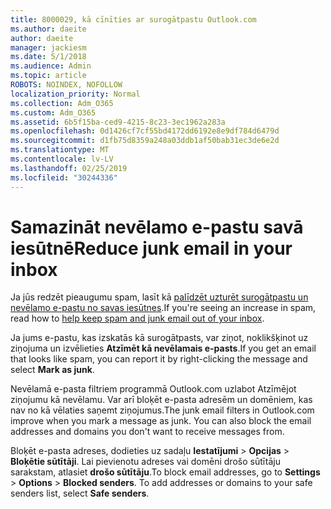 ```yaml
---
title: 8000029, kā cīnīties ar surogātpastu Outlook.com
ms.author: daeite
author: daeite
manager: jackiesm
ms.date: 5/1/2018
ms.audience: Admin
ms.topic: article
ROBOTS: NOINDEX, NOFOLLOW
localization_priority: Normal
ms.collection: Adm_O365
ms.custom: Adm_O365
ms.assetid: 6b5f15ba-ced9-4215-8c23-3ec1962a283a
ms.openlocfilehash: 0d1426cf7cf55bd4172dd6192e8e9df784d6479d
ms.sourcegitcommit: d1fb75d8359a248a03ddb1af50bab31ec3de6e2d
ms.translationtype: MT
ms.contentlocale: lv-LV
ms.lasthandoff: 02/25/2019
ms.locfileid: "30244336"
---
```

# <a name="reduce-junk-email-in-your-inbox"></a><span data-ttu-id="839fd-102">Samazināt nevēlamo e-pastu savā iesūtnē</span><span class="sxs-lookup"><span data-stu-id="839fd-102">Reduce junk email in your inbox</span></span>

<span data-ttu-id="839fd-103">Ja jūs redzēt pieaugumu spam, lasīt kā [palīdzēt uzturēt surogātpastu un nevēlamo e-pastu no savas iesūtnes](https://go.microsoft.com/fwlink/p/?linkid=873140).</span><span class="sxs-lookup"><span data-stu-id="839fd-103">If you're seeing an increase in spam, read how to [help keep spam and junk email out of your inbox](https://go.microsoft.com/fwlink/p/?linkid=873140).</span></span>
  
<span data-ttu-id="839fd-104">Ja jums e-pastu, kas izskatās kā surogātpasts, var ziņot, noklikšķinot uz ziņojuma un izvēlieties **Atzīmēt kā nevēlamais e-pasts**.</span><span class="sxs-lookup"><span data-stu-id="839fd-104">If you get an email that looks like spam, you can report it by right-clicking the message and select **Mark as junk**.</span></span> 
  
<span data-ttu-id="839fd-p101">Nevēlamā e-pasta filtriem programmā Outlook.com uzlabot Atzīmējot ziņojumu kā nevēlamu. Var arī bloķēt e-pasta adresēm un domēniem, kas nav no kā vēlaties saņemt ziņojumus.</span><span class="sxs-lookup"><span data-stu-id="839fd-p101">The junk email filters in Outlook.com improve when you mark a message as junk. You can also block the email addresses and domains you don't want to receive messages from.</span></span>
  
<span data-ttu-id="839fd-p102">Bloķēt e-pasta adreses, dodieties uz sadaļu **Iestatījumi** \> **Opcijas** \> **Bloķētie sūtītāji**. Lai pievienotu adreses vai domēni drošo sūtītāju sarakstam, atlasiet **drošo sūtītāju**.</span><span class="sxs-lookup"><span data-stu-id="839fd-p102">To block email addresses, go to **Settings** \> **Options** \> **Blocked senders**. To add addresses or domains to your safe senders list, select **Safe senders**.</span></span> 
  

